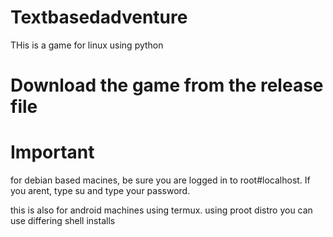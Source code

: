 # Textbasedadventure

THis is a game for linux using python

# Download the game from the release file


# Important

for debian based macines, be sure you are logged in to root#localhost. If you arent, type su and type your password.

this is also for android machines using termux. using proot distro you can use differing shell installs

